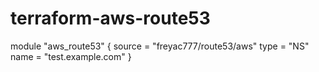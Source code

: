 # terraform-aws-route53
module "aws_route53" {
    source = "freyac777/route53/aws"
    type = "NS"
    name = "test.example.com"
}